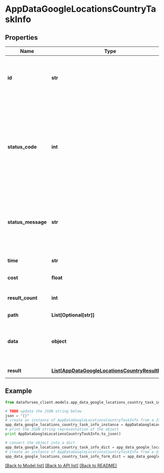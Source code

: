 # AppDataGoogleLocationsCountryTaskInfo


## Properties

Name | Type | Description | Notes
------------ | ------------- | ------------- | -------------
**id** | **str** | task identifier unique task identifier in our system in the UUID format | [optional] 
**status_code** | **int** | status code of the task generated by DataForSEO, can be within the following range: 10000-60000 you can find the full list of the response codes here | [optional] 
**status_message** | **str** | informational message of the task you can find the full list of general informational messages here | [optional] 
**time** | **str** | execution time, seconds | [optional] 
**cost** | **float** | total tasks cost, USD | [optional] 
**result_count** | **int** | number of elements in the result array | [optional] 
**path** | **List[Optional[str]]** | URL path | [optional] 
**data** | **object** | contains the same parameters that you specified in the POST request | [optional] 
**result** | [**List[AppDataGoogleLocationsCountryResultInfo]**](AppDataGoogleLocationsCountryResultInfo.md) | array of results | [optional] 

## Example

```python
from dataforseo_client.models.app_data_google_locations_country_task_info import AppDataGoogleLocationsCountryTaskInfo

# TODO update the JSON string below
json = "{}"
# create an instance of AppDataGoogleLocationsCountryTaskInfo from a JSON string
app_data_google_locations_country_task_info_instance = AppDataGoogleLocationsCountryTaskInfo.from_json(json)
# print the JSON string representation of the object
print AppDataGoogleLocationsCountryTaskInfo.to_json()

# convert the object into a dict
app_data_google_locations_country_task_info_dict = app_data_google_locations_country_task_info_instance.to_dict()
# create an instance of AppDataGoogleLocationsCountryTaskInfo from a dict
app_data_google_locations_country_task_info_form_dict = app_data_google_locations_country_task_info.from_dict(app_data_google_locations_country_task_info_dict)
```
[[Back to Model list]](../README.md#documentation-for-models) [[Back to API list]](../README.md#documentation-for-api-endpoints) [[Back to README]](../README.md)


